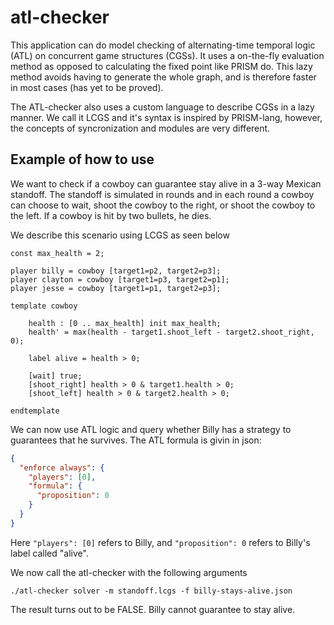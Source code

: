 # atl-checker

This application can do model checking of alternating-time temporal logic (ATL) on concurrent game structures (CGSs).
It uses a on-the-fly evaluation method as opposed to calculating the fixed point like PRISM do.
This lazy method avoids having to generate the whole graph, and is therefore faster in most cases (has yet to be proved).

The ATL-checker also uses a custom language to describe CGSs in a lazy manner. We call it LCGS and
it's syntax is inspired by PRISM-lang, however, the concepts of syncronization and modules are very different.  

## Example of how to use

We want to check if a cowboy can guarantee stay alive in a 3-way Mexican standoff.
The standoff is simulated in rounds and in each round a cowboy can choose to wait, shoot the cowboy to the right, or shoot the cowboy to the left.
If a cowboy is hit by two bullets, he dies.

We describe this scenario using LCGS as seen below

```
const max_health = 2;

player billy = cowboy [target1=p2, target2=p3];
player clayton = cowboy [target1=p3, target2=p1];
player jesse = cowboy [target1=p1, target2=p3];

template cowboy

    health : [0 .. max_health] init max_health;
    health' = max(health - target1.shoot_left - target2.shoot_right, 0);

    label alive = health > 0;

    [wait] true;
    [shoot_right] health > 0 & target1.health > 0;
    [shoot_left] health > 0 & target2.health > 0;

endtemplate
```

We can now use ATL logic and query whether Billy has a strategy to guarantees that he survives.
The ATL formula is givin in json:


```json
{
  "enforce always": {
    "players": [0],
    "formula": {
      "proposition": 0
    }
  }
}
```

Here `"players": [0]` refers to Billy, and `"proposition": 0` refers to Billy's label called "alive".

We now call the atl-checker with the following arguments

```
./atl-checker solver -m standoff.lcgs -f billy-stays-alive.json
```

The result turns out to be FALSE. Billy cannot guarantee to stay alive.
